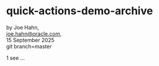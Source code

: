 # quick-actions-demo-archive

by Joe Hahn,<br />
joe.hahn@oracle.com,<br />
15 September 2025<br />
git branch=master

1 see ...

